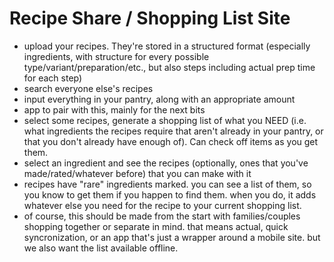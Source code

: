 Recipe Share / Shopping List Site
=================================

- upload your recipes. They're stored in a structured format (especially
  ingredients, with structure for every possible
  type/variant/preparation/etc., but also steps including actual prep time for
  each step)
- search everyone else's recipes
- input everything in your pantry, along with an appropriate amount
- app to pair with this, mainly for the next bits
- select some recipes, generate a shopping list of what you NEED (i.e. what
  ingredients the recipes require that aren't already in your pantry, or that
  you don't already have enough of). Can check off items as you get them.
- select an ingredient and see the recipes (optionally, ones that you've
  made/rated/whatever before) that you can make with it
- recipes have "rare" ingredients marked. you can see a list of them, so you
  know to get them if you happen to find them. when you do, it adds whatever
  else you need for the recipe to your current shopping list.
- of course, this should be made from the start with families/couples shopping
  together or separate in mind. that means actual, quick syncronization, or an
  app that's just a wrapper around a mobile site. but we also want the list
  available offline.
